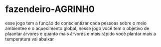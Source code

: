 # fazendeiro-AGRINH0
esse jogo tem a função de conscientizar cada pessoas sobre o meio ambientee
e o aquecimento global, nesse jogo você tem o objetivo de
plaantar árvores e quanto mais árvores e mais rápido você plantar mais a temperatura
vai abaixar
